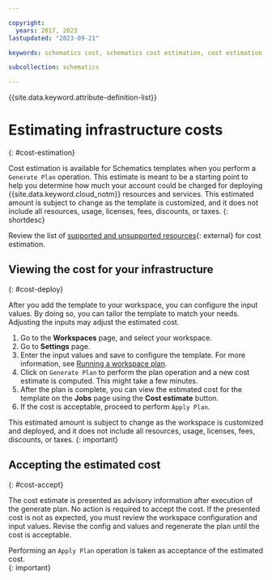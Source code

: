 ```yaml
---

copyright:
  years: 2017, 2023
lastupdated: "2023-09-21"

keywords: schematics cost, schematics cost estimation, cost estimation, cost, cost-estimation

subcollection: schematics

---
```



{{site.data.keyword.attribute-definition-list}}

# Estimating infrastructure costs
{: #cost-estimation}

Cost estimation is available for Schematics templates when you perform a `Generate Plan` operation. This estimate is meant to be a starting point to help you determine how much your account could be charged for deploying {{site.data.keyword.cloud_notm}} resources and services. This estimated amount is subject to change as the template is customized, and it does not include all resources, usage, licenses, fees, discounts, or taxes. 
{: shortdesc}

Review the list of [supported and unsupported resources](https://github.com/IBM-Cloud/terraform-cost-estimator/blob/main/supportedResources.md#common-asumptions-taken){: external} for cost estimation.   

## Viewing the cost for your infrastructure
{: #cost-deploy}

After you add the template to your workspace, you can configure the input values. By doing so, you can tailor the template to match your needs. Adjusting the inputs may adjust the estimated cost.

1. Go to the **Workspaces** page, and select your workspace.
2. Go to **Settings** page.
3. Enter the input values and save to configure the template. For more information, see [Running a workspace plan](/docs/schematics?topic=schematics-sch-plan-wk).
4. Click on `Generate Plan` to perform the plan operation and a new cost estimate is computed. This might take a few minutes. 
5. After the plan is complete, you can view the estimated cost for the template on the **Jobs** page using the **Cost estimate** button.
6. If the cost is acceptable, proceed to perform `Apply Plan`. 

This estimated amount is subject to change as the workspace is customized and deployed, and it does not include all resources, usage, licenses, fees, discounts, or taxes.
{: important}

## Accepting the estimated cost 
{: #cost-accept}

The cost estimate is presented as advisory information after execution of the generate plan. No action is required to accept the cost. If the presented cost is not as expected, you must review the workspace configuration and input values. Revise the config and values and regenerate the plan until the cost is acceptable.   


Performing an `Apply Plan` operation is taken as acceptance of the estimated cost.  
{: important}